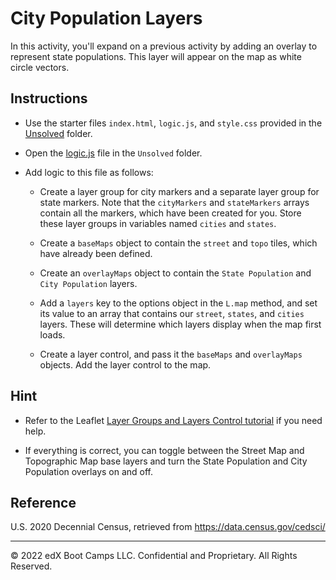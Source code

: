 # City Population Layers

In this activity, you'll expand on a previous activity by adding an overlay to represent state populations. This layer will appear on the map as white circle vectors.

## Instructions

* Use the starter files `index.html`, `logic.js`, and `style.css` provided in the [Unsolved](Unsolved) folder.

* Open the [logic.js](Unsolved/logic.js) file in the `Unsolved` folder.

* Add logic to this file as follows:

    * Create a layer group for city markers and a separate layer group for state markers. Note that the `cityMarkers` and `stateMarkers` arrays contain all the markers, which have been created for you. Store these layer groups in variables named `cities` and `states`.

    * Create a `baseMaps` object to contain the `street` and `topo` tiles, which have already been defined.

    * Create an `overlayMaps` object to contain the `State Population` and `City Population` layers.

    * Add a `layers` key to the options object in the `L.map` method, and set its value to an array that contains our `street`, `states`, and `cities` layers. These will determine which layers display when the map first loads.

    * Create a layer control, and pass it the `baseMaps` and `overlayMaps` objects. Add the layer control to the map.

## Hint

* Refer to the Leaflet [Layer Groups and Layers Control tutorial](http://leafletjs.com/examples/layers-control/) if you need help.

* If everything is correct, you can toggle between the Street Map and Topographic Map base layers and turn the State Population and City Population overlays on and off.

## Reference

U.S. 2020 Decennial Census, retrieved from https://data.census.gov/cedsci/

---

© 2022 edX Boot Camps LLC. Confidential and Proprietary. All Rights Reserved.
